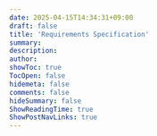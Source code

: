 ```yaml
---
date: 2025-04-15T14:34:31+09:00
draft: false
title: 'Requirements Specification'
summary: 
description:
author:
showToc: true
TocOpen: false
hidemeta: false
comments: false
hideSummary: false
ShowReadingTime: true
ShowPostNavLinks: true
---
```

